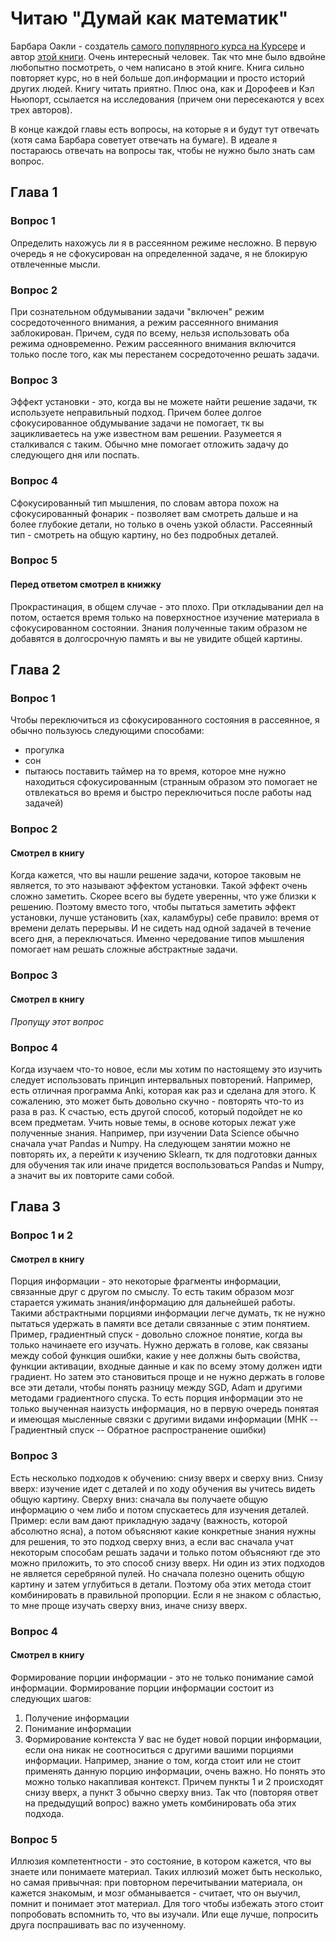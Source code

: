 # Читаю "Думай как математик"

Барбара Оакли - создатель [самого популярного курса на Курсере](https://ru.coursera.org/learn/learning-how-to-learn) и автор [этой книги](https://www.litres.ru/barbara-oakli/dumay-kak-matematik-kak-reshat-lubye-zadachi-bystree-i-effektivnee/?track=from_all_books_my). Очень интересный человек. Так что мне было вдвойне любопытно посмотреть, о чем написано в этой книге. Книга сильно повторяет курс, но в ней больше доп.информации и просто историй других людей. Книгу читать приятно. Плюс она, как и Дорофеев и Кэл Ньюпорт, ссылается на исследования (причем они пересекаются у всех трех авторов).

В конце каждой главы есть вопросы, на которые я и будут тут отвечать (хотя сама Барбара советует отвечать на бумаге). В идеале я постараюсь отвечать на вопросы так, чтобы не нужно было знать сам вопрос.

## Глава 1

### Вопрос 1
Определить нахожусь ли я в рассеянном режиме несложно. В первую очередь я не сфокусирован на определенной задаче, я не блокирую отвлеченные мысли. 

### Вопрос 2
При сознательном обдумывании задачи "включен" режим сосредоточенного внимания, а режим рассеянного внимания заблокирован. Причем, судя по всему, нельзя использовать оба режима одновременно. Режим рассеянного внимания включится только после того, как мы перестанем сосредоточенно решать задачи.

### Вопрос 3
Эффект установки - это, когда вы не можете найти решение задачи, тк используете неправильный подход. Причем более долгое сфокусированное обдумывание задачи не помогает, тк вы зацикливаетесь на уже известном вам решении. Разумеется я сталкивался с таким. Обычно мне помогает отложить задачу до следующего дня или поспать. 

### Вопрос 4
Сфокусированный тип мышления, по словам автора похож на сфокусированный фонарик - позволяет вам смотреть дальше и на более глубокие детали, но только в очень узкой области. Рассеянный тип - смотреть на общую картину, но без подробных деталей.

### Вопрос 5
#### Перед ответом смотрел в книжку
Прокрастинация, в общем случае - это плохо. При откладывании дел на потом, остается время только на поверхностное изучение материала в сфокусированном состоянии. Знания полученные таким образом не добавятся в долгосрочную память и вы не увидите общей картины.

## Глава 2

### Вопрос 1
Чтобы переключиться из сфокусированного состояния в рассеянное, я обычно пользуюсь следующими способами:
- прогулка
- сон
- пытаюсь поставить таймер на то время, которое мне нужно находиться сфокусированным (странным образом это помогает не отвлекаться во время и быстро переключиться после работы над задачей)

### Вопрос 2
#### Смотрел в книгу
Когда кажется, что вы нашли решение задачи, которое таковым не является, то это называют эффектом установки. Такой эффект очень сложно заметить. Скорее всего вы будете уверенны, что уже близки к решению. Поэтому вместо того, чтобы пытаться заметить эффект установки, лучше установить (хах, каламбуры) себе правило: время от времени делать перерывы. И не сидеть над одной задачей в течение всего дня, а переключаться. Именно чередование типов мышления помогает нам решать сложные абстрактные задачи.


### Вопрос 3
#### Смотрел в книгу
_Пропущу этот вопрос_

### Вопрос 4
Когда изучаем что-то новое, если мы хотим по настоящему это изучить следует использовать принцип интервальных повторений. Например, есть отличная программа Anki, которая как раз и сделана для этого. К сожалению, это может быть довольно скучно - повторять что-то из раза в раз. К счастью, есть другой способ, который подойдет не ко всем предметам. Учить новые темы, в основе которых лежат уже полученные знания. Например, при изучении Data Science обычно сначала учат Pandas и Numpy. На следующем занятии можно не повторять их, а перейти к изучению Sklearn, тк для подготовки данных для обучения так или иначе придется воспользоваться Pandas и Numpy, а значит вы их повторите сами собой.

## Глава 3

### Вопрос 1 и 2
#### Смотрел в книгу
Порция информации - это некоторые фрагменты информации, связанные друг с другом по смыслу. То есть таким образом мозг старается ужимать знания/информацию для дальнейшей работы. Такими абстрактными порциями информации легче думать, тк не нужно пытаться удержать в памяти все детали связанные с этим понятием. Пример, градиентный спуск - довольно сложное понятие, когда вы только начинаете его изучать. Нужно держать в голове, как связаны между собой функция ошибки, какие у нее должны быть свойства, функции активации, входные данные и как по всему этому должен идти градиент. Но затем это становиться проще и не нужно держать в голове все эти детали, чтобы понять разницу между SGD, Adam и другими методами градиентного спуска. То есть порция информации это не только выученная наизусть информация, но в первую очередь понятая и имеющая мысленные связки с другими видами информации (МНК -- Градиентный спуск -- Обратное распространение ошибки)

### Вопрос 3
Есть несколько подходов к обучению: снизу вверх и сверху вниз. Снизу вверх: изучение идет с деталей и по ходу обучения вы учитесь видеть общую картину. Сверху вниз: сначала вы получаете общую информацию о чем либо и потом спускаетесь для изучения деталей. Пример: если вам дают прикладную задачу (важность, которой абсолютно ясна), а потом объясняют какие конкретные знания нужны для решения, то это подход сверху вниз, а если вас сначала учат некоторым способам решать задачи и только потом объясняют где это можно приложить, то это способ снизу вверх. Ни один из этих подходов не является серебряной пулей. Но сначала полезно оценить общую картину и затем углубиться в детали. Поэтому оба этих метода стоит комбинировать в правильной пропорции. Если я не знаком с областью, то мне проще изучать сверху вниз, иначе снизу вверх.

### Вопрос 4
#### Смотрел в книгу
Формирование порции информации - это не только понимание самой информации. Формирование порции информации состоит из следующих шагов:
1. Получение информации
2. Понимание информации
3. Формирование контекста
У вас не будет новой порции информации, если она никак не соотноситься с другими вашими порциями информации. Например, знание о том, когда стоит или не стоит применять данную порцию информации, очень важно. Но понять это можно только накапливая контекст. Причем пункты 1 и 2 происходят снизу вверх, а пункт 3 обычно сверху вниз. Так что (повторяя ответ на предыдущий вопрос) важно уметь комбинировать оба этих подхода.

### Вопрос 5
Иллюзия компетентности - это состояние, в котором кажется, что вы знаете или понимаете материал. Таких иллюзий может быть несколько, но самая привычная: при повторном перечитывании материала, он кажется знакомым, и мозг обманывается - считает, что он выучил, помнит и понимает этот материал. Для того чтобы избежать этого стоит попробовать вспомнить то, что вы изучали. Или еще лучше, попросить друга поспрашивать вас по изученному.

